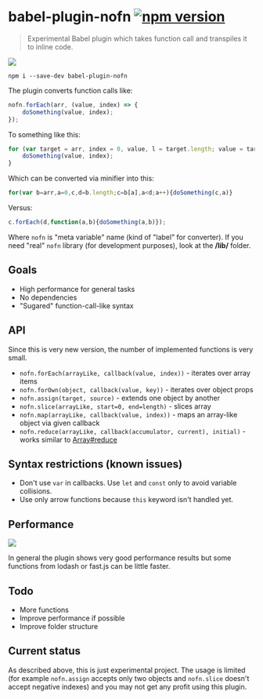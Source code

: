# babel-plugin-nofn [![npm version](https://badge.fury.io/js/babel-plugin-nofn.svg)](https://badge.fury.io/js/babel-plugin-nofn)

> Experimental Babel plugin which takes function call and transpiles it to inline code.

![](http://risovach.ru/thumb/upload/240c240/2012/12/generator/chyo_7217242_orig_.jpeg)

```
npm i --save-dev babel-plugin-nofn
```

The plugin converts function calls like:

```js
nofn.forEach(arr, (value, index) => {
	doSomething(value, index);
});
```

To something like this:
```js
for (var target = arr, index = 0, value, l = target.length; value = target[index], index < l; index++) {
	doSomething(value, index);
}
```

Which can be converted via minifier into this:
```js
for(var b=arr,a=0,c,d=b.length;c=b[a],a<d;a++){doSomething(c,a)}
```

Versus:
```js
c.forEach(d,function(a,b){doSomething(a,b)});
```

Where ``nofn`` is "meta variable" name (kind of "label" for converter). If you need "real" ``nofn`` library (for development purposes), look at the **/lib/** folder.


## Goals
- High performance for general tasks
- No dependencies
- "Sugared" function-call-like syntax

## API
Since this is very new version, the number of implemented functions is very small.
- ``nofn.forEach(arrayLike, callback(value, index))`` - iterates over array items
- ``nofn.forOwn(object, callback(value, key))`` - iterates over object props
- ``nofn.assign(target, source)`` - extends one object by another
- ``nofn.slice(arrayLike, start=0, end=length)`` - slices array
- ``nofn.map(arrayLike, callback(value, index))`` - maps an array-like object via given callback
- ``nofn.reduce(arrayLike, callback(accumulator, current), initial)`` - works similar to [Array#reduce](https://developer.mozilla.org/en-US/docs/Web/JavaScript/Reference/Global_Objects/Array/reduce)

## Syntax restrictions (known issues)
- Don't use ``var`` in callbacks. Use ``let`` and ``const`` only to avoid variable collisions.
- Use only arrow functions because ``this`` keyword isn't handled yet.

## Performance
![](blob:https://imgur.com/ca1d59b7-1306-4299-8274-3f4a301f701b)

In general the plugin shows very good performance results but some functions from lodash or fast.js can be little faster.

## Todo
- More functions
- Improve performance if possible
- Improve folder structure

## Current status
As described above, this is just experimental project. The usage is limited (for example ``nofn.assign`` accepts only two objects and ``nofn.slice`` doesn't accept negative indexes) and you may not get any profit using this plugin.
